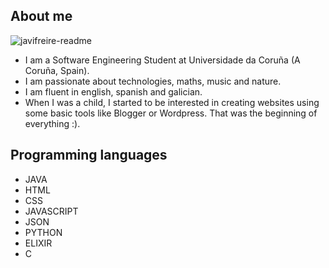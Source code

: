 ## About me

![javifreire-readme](![imagen](https://github.com/JavierFreireBouzas/JavierFreireBouzas/assets/90532715/6e40226a-57d0-4e8d-bbf9-bb3833fdb06a))

- I am a Software Engineering Student at Universidade da Coruña (A Coruña, Spain).
- I am passionate about technologies, maths, music and nature.
- I am fluent in english, spanish and galician.
- When I was a child, I started to be interested in creating websites using some basic tools like Blogger or Wordpress. That was the beginning of everything :).


## Programming languages
- JAVA
- HTML
- CSS
- JAVASCRIPT
- JSON
- PYTHON
- ELIXIR
- C

